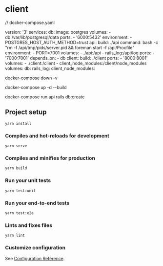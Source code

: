 # client

// docker-compose.yaml

version: '3'
services:
db:
image: postgres
volumes: - db:/var/lib/postgresql/data
ports: - '6000:5432'
environment: - POSTGRES_HOST_AUTH_METHOD=trust
api:
build: ./api
command: bash -c "rm -f /api/tmp/pids/server.pid && foreman start -f /api/Procfile"
environment: - PORT=7001
volumes: - ./api:/api - rails_log:/api/log
ports: - '7000:7001'
depends_on: - db
client:
build: ./client
ports: - '8000:8001'
volumes: - ./client:/client - client_node_modules:/client/node_modules
volumes:
db:
rails_log:
client_node_modules:

docker-compose down -v

docker-compose up -d --build

docker-compose run api rails db:create

## Project setup

```
yarn install
```

### Compiles and hot-reloads for development

```
yarn serve
```

### Compiles and minifies for production

```
yarn build
```

### Run your unit tests

```
yarn test:unit
```

### Run your end-to-end tests

```
yarn test:e2e
```

### Lints and fixes files

```
yarn lint
```

### Customize configuration

See [Configuration Reference](https://cli.vuejs.org/config/).
